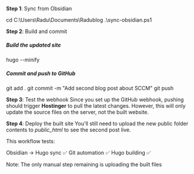 

**Step 1**: Sync from Obsidian

cd C:\Users\Radu\Documents\Radublog
.\sync-obsidian.ps1


**Step 2**: Build and commit
##### Build the updated site
hugo --minify
##### Commit and push to GitHub
git add .
git commit -m "Add second blog post about SCCM"
git push

**Step 3**: Test the webhook
Since you set up the GitHub webhook, pushing should trigger **Hostinger** to pull the latest changes. However, this will only update the source files on the server, not the built website.

**Step 4**: Deploy the built site
You'll still need to upload the new public folder contents to *public_html* to see the second post live.

This workflow tests:

Obsidian → Hugo sync ✅
Git automation ✅
Hugo building ✅

Note: The only manual step remaining is uploading the built files

